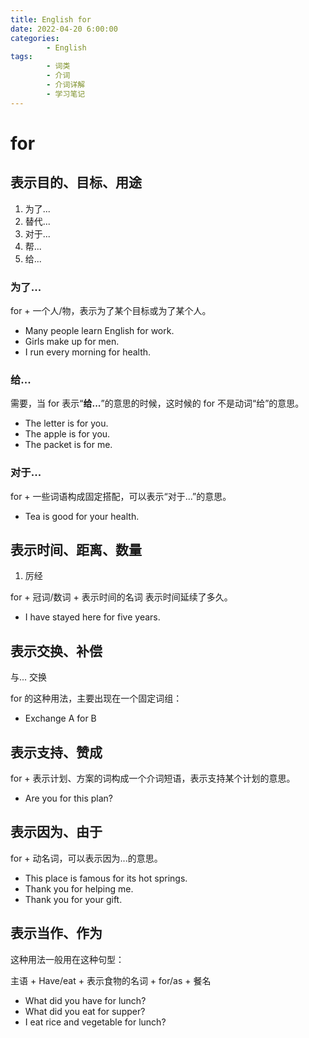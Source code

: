 ```yaml
---
title: English for
date: 2022-04-20 6:00:00
categories:
        - English
tags:
        - 词类
        - 介词
        - 介词详解
        - 学习笔记
---
```


# for

## 表示目的、目标、用途

1. 为了...
2. 替代...
3. 对于...
4. 帮...
5. 给...

### 为了...

for + 一个人/物，表示为了某个目标或为了某个人。

- Many people learn English for work.
- Girls make up for men.
- I run every morning for health.

### 给...

需要，当 for 表示“**给...**”的意思的时候，这时候的 for 不是动词“给”的意思。

- The letter is for you.
- The apple is for you.
- The packet is for me.

### 对于...

for + 一些词语构成固定搭配，可以表示“对于...”的意思。

- Tea is good for your health.

## 表示时间、距离、数量

1. 厉经

for + 冠词/数词 + 表示时间的名词 表示时间延续了多久。

- I have stayed here for five years.

## 表示交换、补偿

与... 交换

for 的这种用法，主要出现在一个固定词组：

- Exchange A for B

## 表示支持、赞成

for + 表示计划、方案的词构成一个介词短语，表示支持某个计划的意思。

- Are you for this plan?

## 表示因为、由于

for + 动名词，可以表示因为...的意思。

- This place is famous for its hot springs.
- Thank you for helping me.
- Thank you for your gift.

## 表示当作、作为

这种用法一般用在这种句型：

主语 + Have/eat + 表示食物的名词 + for/as + 餐名

- What did you have for lunch?
- What did you eat for supper?
- I eat rice and vegetable for lunch?
